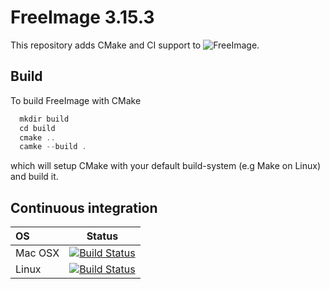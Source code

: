 # FreeImage 3.15.3

This repository adds CMake and CI support to ![FreeImage](http://freeimage.sourceforge.net/).

## Build

To build FreeImage with CMake
```C++
  mkdir build
  cd build
  cmake .. 
  camke --build .
```
which will setup CMake with your default build-system (e.g Make on Linux) and build it.

## Continuous integration  <a id="continuous-integration"></a>

|    OS   |  Status                                                                                                                 |
|:------- |:-----------------------------------------------------------------------------------------------------------------------:|
| Mac OSX | [![Build Status](https://travis-ci.org/thfabian/FreeImage.svg?branch=master)](https://travis-ci.org/thfabian/FreeImage) | 
| Linux   | [![Build Status](https://travis-ci.org/thfabian/FreeImage.svg?branch=master)](https://travis-ci.org/thfabian/FreeImage) |
